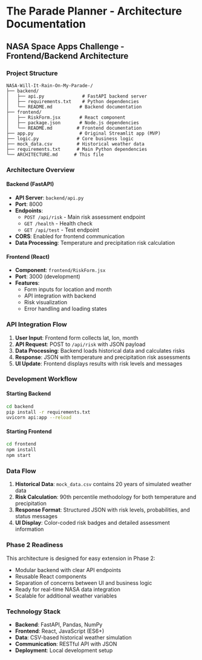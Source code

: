 # The Parade Planner - Architecture Documentation

## NASA Space Apps Challenge - Frontend/Backend Architecture

### Project Structure

```
NASA-Will-It-Rain-On-My-Parade-/
├── backend/
│   ├── api.py              # FastAPI backend server
│   ├── requirements.txt    # Python dependencies
│   └── README.md          # Backend documentation
├── frontend/
│   ├── RiskForm.jsx       # React component
│   ├── package.json       # Node.js dependencies
│   └── README.md         # Frontend documentation
├── app.py                 # Original Streamlit app (MVP)
├── logic.py              # Core business logic
├── mock_data.csv         # Historical weather data
├── requirements.txt      # Main Python dependencies
└── ARCHITECTURE.md      # This file
```

### Architecture Overview

#### Backend (FastAPI)
- **API Server**: `backend/api.py`
- **Port**: 8000
- **Endpoints**:
  - `POST /api/risk` - Main risk assessment endpoint
  - `GET /health` - Health check
  - `GET /api/test` - Test endpoint
- **CORS**: Enabled for frontend communication
- **Data Processing**: Temperature and precipitation risk calculation

#### Frontend (React)
- **Component**: `frontend/RiskForm.jsx`
- **Port**: 3000 (development)
- **Features**:
  - Form inputs for location and month
  - API integration with backend
  - Risk visualization
  - Error handling and loading states

### API Integration Flow

1. **User Input**: Frontend form collects lat, lon, month
2. **API Request**: POST to `/api/risk` with JSON payload
3. **Data Processing**: Backend loads historical data and calculates risks
4. **Response**: JSON with temperature and precipitation risk assessments
5. **UI Update**: Frontend displays results with risk levels and messages

### Development Workflow

#### Starting Backend
```bash
cd backend
pip install -r requirements.txt
uvicorn api:app --reload
```

#### Starting Frontend
```bash
cd frontend
npm install
npm start
```

### Data Flow

1. **Historical Data**: `mock_data.csv` contains 20 years of simulated weather data
2. **Risk Calculation**: 90th percentile methodology for both temperature and precipitation
3. **Response Format**: Structured JSON with risk levels, probabilities, and status messages
4. **UI Display**: Color-coded risk badges and detailed assessment information

### Phase 2 Readiness

This architecture is designed for easy extension in Phase 2:
- Modular backend with clear API endpoints
- Reusable React components
- Separation of concerns between UI and business logic
- Ready for real-time NASA data integration
- Scalable for additional weather variables

### Technology Stack

- **Backend**: FastAPI, Pandas, NumPy
- **Frontend**: React, JavaScript (ES6+)
- **Data**: CSV-based historical weather simulation
- **Communication**: RESTful API with JSON
- **Deployment**: Local development setup
